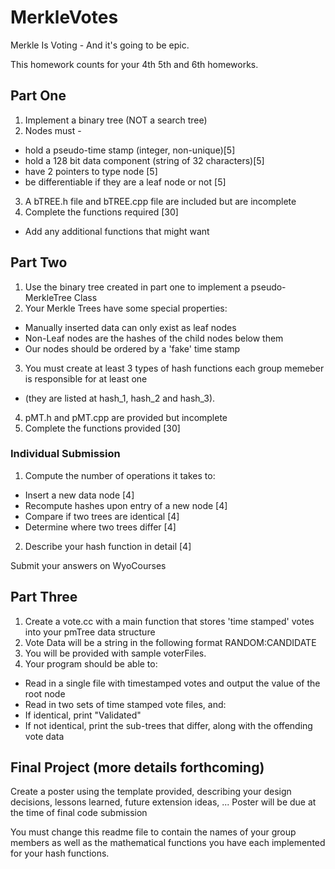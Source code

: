 # MerkleVotes

Merkle Is Voting - And it's going to be epic.

This homework counts for your 4th 5th and 6th homeworks.

## Part One
1. Implement a binary tree (NOT a search tree)
2. Nodes must -
  * hold a pseudo-time stamp (integer, non-unique)[5]
  * hold a 128 bit data component (string of 32 characters)[5]
  * have 2 pointers to type node [5]
  * be differentiable if they are a leaf node or not [5]
3. A bTREE.h file and bTREE.cpp file are included but are incomplete
4. Complete the functions required [30]
  * Add any additional functions that might want

## Part Two
1. Use the binary tree created in part one to implement a pseudo-MerkleTree Class
2. Your Merkle Trees have some special properties:
  * Manually inserted data can only exist as leaf nodes
  * Non-Leaf nodes are the hashes of the child nodes below them
  * Our nodes should be ordered by a 'fake' time stamp
3. You must create at least 3 types of hash functions each group memeber is responsible for at least one
  * (they are listed at hash_1, hash_2 and hash_3).
4. pMT.h and pMT.cpp are provided but incomplete
5. Complete the functions provided [30]

### Individual Submission
1. Compute the number of operations it takes to:
  * Insert a new data node [4]
  * Recompute hashes upon entry of a new node [4]
  * Compare if two trees are identical [4]
  *  Determine where two trees differ [4]
2. Describe your hash function in detail [4]

Submit your answers on WyoCourses

## Part Three
1. Create a vote.cc with a main function that stores 'time stamped' votes into your pmTree data structure
2. Vote Data will be a string in the following format RANDOM:CANDIDATE
3. You will be provided with sample voterFiles.
4. Your program should be able to:
  * Read in a single file with timestamped votes and output the value of the root node 
  * Read in two sets of time stamped vote files, and:
  * If identical, print "Validated"
  * If not identical, print the sub-trees that differ, along with the offending vote data 

## Final Project (more details forthcoming)
Create a poster using the template provided, describing your design decisions, lessons learned, future extension ideas, ...
Poster will be due at the time of final code submission

You must change this readme file to contain the names of your group members as well as the mathematical functions you have each implemented for your hash functions.
